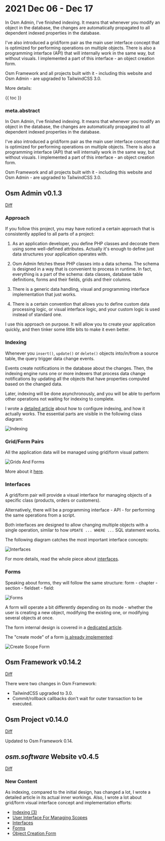 # 2021 Dec 06 - Dec 17

In Osm Admin, I've finished indexing. It means that whenever you modify an object in the database, the changes are automatically propagated to all dependent indexed properties in the database.  

I've also introduced a grid/form pair as the main user interface concept that is optimized for performing operations on multiple objects. There is also a programming interface (API) that will internally work in the same way, but without visuals. I implemented a part of this interface - an object creation form. 

Osm Framework and all projects built with it - including this website and Osm Admin - are upgraded to TailwindCSS 3.0.

More details:

{{ toc }}

### meta.abstract

In Osm Admin, I've finished indexing. It means that whenever you modify an object in the database, the changes are automatically propagated to all dependent indexed properties in the database.

I've also introduced a grid/form pair as the main user interface concept that is optimized for performing operations on multiple objects. There is also a programming interface (API) that will internally work in the same way, but without visuals. I implemented a part of this interface - an object creation form.

Osm Framework and all projects built with it - including this website and Osm Admin - are upgraded to TailwindCSS 3.0.

## Osm Admin v0.1.3

[Diff](https://github.com/osmphp/admin/compare/v0.1.2...v0.1.3)

### Approach

If you follow this project, you may have noticed a certain approach that is consistently applied to all parts of a project:

1. As an application developer, you define PHP classes and decorate them using some well-defined attributes. Actually it's enough to define just data structures your application operates with.

2. Osm Admin fetches these PHP classes into a data schema. The schema is designed in a way that is convenient to process in runtime. In fact, everything is a part of the schema: data classes, database table definitions, forms and their fields, grids and their columns.

3. There is a generic data handling, visual and programming interface implementation that just works.

4. There is a certain convention that allows you to define custom data processing logic, or visual interface logic, and your custom logic is used instead of standard one.

I use this approach on purpose. It will allow you to create your application quickly, and then tinker some little bits to make it even better.

### Indexing

Whenever you `insert()`, `update()` or `delete()` objects into/in/from a source table, the query trigger data change events. 

Events create notifications in the database about the changes. Then, the indexing engine runs one or more indexers that process data change notifications by updating all the objects that have properties computed based on the changed data.

Later, indexing will be done asynchronously, and you will be able to perform other operations not waiting for indexing to complete.

I wrote a [detailed article](06-data-indexing-3.md) about how to configure indexing, and how it actually works. The essential parts are visible in the following class diagram:

![Indexing](indexing.png)

### Grid/Form Pairs

All the application data will be managed using grid/form visual pattern:

![Grids And Forms](grids-and-forms.png)

More about it [here](07-data-user-interface-for-managing-scopes.md).

### Interfaces

A grid/form pair will provide a visual interface for managing objects of a specific class (products, orders or customers).

Alternatively, there will be a programming interface - API - for performing the same operations from a script.

Both interfaces are designed to allow changing multiple objects with a single operation, similar to how `UPDATE ... WHERE ...` SQL statement works.

The following diagram catches the most important interface concepts:

![Interfaces](interfaces-2.png)

For more details, read the whole piece about [interfaces](08-data-interfaces.md).  

### Forms

Speaking about forms, they will follow the same structure: form - chapter - section - fieldset - field:

![Forms](forms.png) 

A form will operate a bit differently depending on its mode - whether the user is creating a new object, modifying the existing one, or modifying several objects at once.

The form internal design is covered in a [dedicated article](09-data-forms.md).

The "create mode" of a form [is already implemented](15-data-object-creation-form.md):

![Create Scope Form](create-scope-form.png)  

## Osm Framework v0.14.2

[Diff](https://github.com/osmphp/core/compare/v0.13.22...v0.14.2)

There were two changes in Osm Framework:

* TailwindCSS upgraded to 3.0.
* Commit/rollback callbacks don't wait for outer transaction to be executed. 

## Osm Project v0.14.0

[Diff](https://github.com/osmphp/core/compare/v0.13.1...v0.14.0)

Updated to Osm Framework 0.14.

## *osm.software* Website v0.4.5

[Diff](https://github.com/osmphp/osmsoftware-website/compare/v0.4.4...v0.4.5)

### New Content

As indexing, compared to the initial design, has changed a lot, I wrote a detailed article in its actual inner workings. Also, I wrote a lot about grid/form visual interface concept and implementation efforts:

* [Indexing (3)](06-data-indexing-3.md)
* [User Interface For Managing Scopes](07-data-user-interface-for-managing-scopes.md)
* [Interfaces](08-data-interfaces.md)
* [Forms](09-data-forms.md)
* [Object Creation Form](15-data-object-creation-form.md)